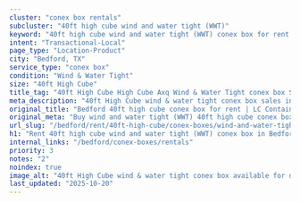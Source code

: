 ```yaml
---
cluster: "conex box rentals"
subcluster: "40ft high cube wind and water tight (WWT)"
keyword: "40ft high cube wind and water tight (WWT) conex box for rent Bedford, TX"
intent: "Transactional-Local"
page_type: "Location-Product"
city: "Bedford, TX"
service_type: "conex box"
condition: "Wind & Water Tight"
size: "40ft High Cube"
title_tag: "40ft High Cube High Cube Axq Wind & Water Tight conex box Sales in Bedford | LC Container"
meta_description: "40ft High Cube wind & water tight conex box sales in Bedford. High cube containers with extra height. Fast delivery, competitive pricing. Serving conex boxes area. Quote ID: FDA. Call (214) 524-4168 for your free quote today."
original_title: "Bedford 40ft high cube conex box for rent | LC Container"
original_meta: "Buy wind and water tight (WWT) 40ft high cube conex box rent with local delivery in Bedford, TX. LC Container — local Since 2003. Request a fast quote today."
url_slug: "/bedford/rent/40ft-high-cube/conex-boxes/wind-and-water-tight-wwt"
h1: "Rent 40ft high cube wind and water tight (WWT) conex box in Bedford"
internal_links: "/bedford/conex-boxes/rentals"
priority: 3
notes: "2"
noindex: true
image_alt: "40ft High Cube wind & water tight conex box available for delivery in Bedford"
last_updated: "2025-10-20"
---
```


<!-- TODO: Add unique city/inventory copy, images, and internal links here. -->

